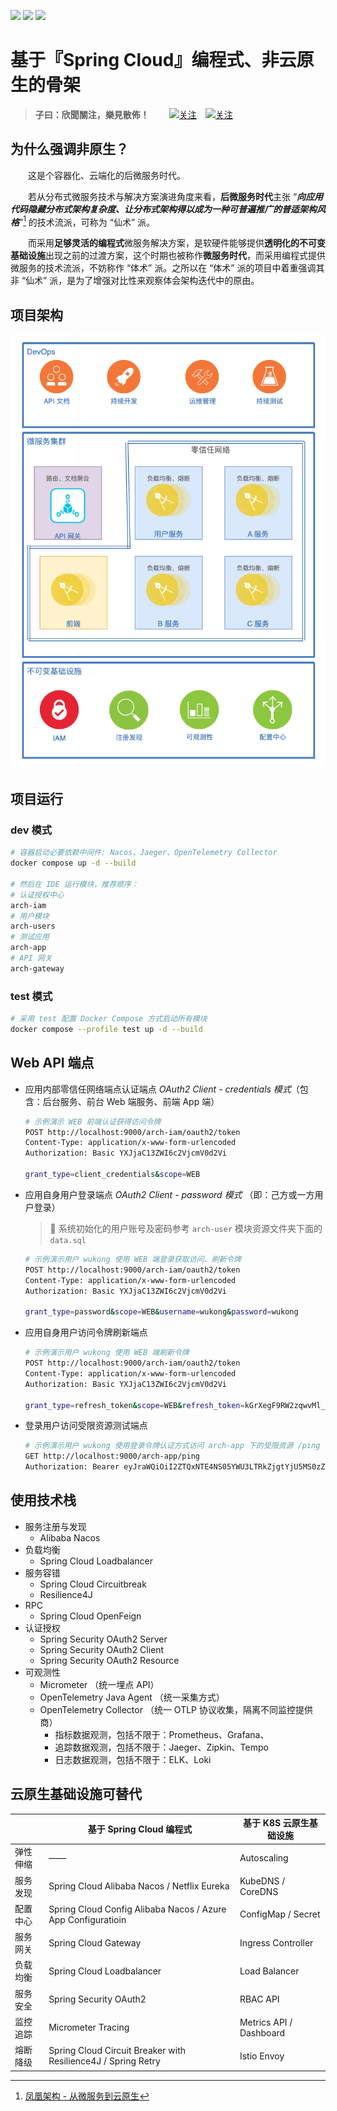 [![](https://img.shields.io/badge/release-v1.0-lightgray.svg)](https://github.com/ReionChan/programmatic-microservice-arch/)&nbsp;[![](https://img.shields.io/badge/license-Apache--2.0-orange.svg)](https://github.com/ReionChan/programmatic-microservice-arch/blob/main/LICENSE)&nbsp;[![](https://img.shields.io/badge/Author-ReionChan-cyan.svg)](https://reionchan.github.io/)

# 基于『Spring Cloud』编程式、非云原生的骨架

> **子曰：欣聞關注，樂見散佈！**&emsp;&emsp; <a href="https://github.com/ReionChan/programmatic-microservice-arch/stargazers"><img src="https://img.shields.io/github/stars/ReionChan/programmatic-microservice-arch?style=social&label=Star" title="关注" alt="关注" height="18" /></a>&emsp;<a href="https://github.com/ReionChan/programmatic-microservice-arch/network/members"><img src="https://img.shields.io/github/stars/ReionChan/programmatic-microservice-arch?style=social&label=Fork" title="关注" alt="关注" height="18" /></a>

## 为什么强调非原生？

&emsp;&emsp;这是个容器化、云端化的后微服务时代。

&emsp;&emsp;若从分布式微服务技术与解决方案演进角度来看，**后微服务时代**主张 “***向应用代码隐藏分布式架构复杂度、让分布式架构得以成为一种可普遍推广的普适架构风格***”[^1] 的技术流派，可称为 “仙术” 派。

&emsp;&emsp;而采用**足够灵活的编程式**微服务解决方案，是软硬件能够提供**透明化的不可变基础设施**出现之前的过渡方案，这个时期也被称作**微服务时代**，而采用编程式提供微服务的技术流派，不妨称作 “体术” 派。之所以在 “体术” 派的项目中着重强调其非 “仙术” 派，是为了增强对比性来观察体会架构迭代中的原由。

## 项目架构

![](https://raw.githubusercontent.com/ReionChan/PhotoRepo/master/arch/programmatic-microservice-arch%20Private.png)

## 项目运行

### dev 模式

```sh
# 容器启动必要依赖中间件: Nacos、Jaeger、OpenTelemetry Collector
docker compose up -d --build

# 然后在 IDE 运行模块，推荐顺序：
# 认证授权中心
arch-iam
# 用户模块
arch-users
# 测试应用
arch-app
# API 网关
arch-gateway
```

### test 模式

```sh
# 采用 test 配置 Docker Compose 方式启动所有模块
docker compose --profile test up -d --build
```

## Web API 端点

* 应用内部零信任网络端点认证端点 *OAuth2 Client - credentials 模式*（包含：后台服务、前台 Web 端服务、前端 App 端）

  ```sh
  # 示例演示 WEB 前端认证获得访问令牌
  POST http://localhost:9000/arch-iam/oauth2/token
  Content-Type: application/x-www-form-urlencoded
  Authorization: Basic YXJjaC13ZWI6c2VjcmV0d2Vi
  
  grant_type=client_credentials&scope=WEB
  ```

* 应用自身用户登录端点 *OAuth2 Client - password 模式* （即：己方或一方用户登录）

  > 🔔 系统初始化的用户账号及密码参考 `arch-user` 模块资源文件夹下面的 `data.sql`

  ```sh
  # 示例演示用户 wukong 使用 WEB 端登录获取访问、刷新令牌 
  POST http://localhost:9000/arch-iam/oauth2/token
  Content-Type: application/x-www-form-urlencoded
  Authorization: Basic YXJjaC13ZWI6c2VjcmV0d2Vi
  
  grant_type=password&scope=WEB&username=wukong&password=wukong
  ```

* 应用自身用户访问令牌刷新端点

  ```sh
  # 示例演示用户 wukong 使用 WEB 端刷新令牌 
  POST http://localhost:9000/arch-iam/oauth2/token
  Content-Type: application/x-www-form-urlencoded
  Authorization: Basic YXJjaC13ZWI6c2VjcmV0d2Vi
  
  grant_type=refresh_token&scope=WEB&refresh_token=kGrXegF9RW2zqwvMl_NvAc47YtIsVMy_eSV-P7MgmKPwPmS8Ov1mF0qLe7Z2L-FBmfMmGooQlkLHqdl0vn7QM_BRT88D5mL73W-7bEn6bByprP1uIyxS3gmo7sC2OJWk
  ```

* 登录用户访问受限资源测试端点

  ```sh
  # 示例演示用户 wukong 使用登录令牌认证方式访问 arch-app 下的受限资源 /ping
  GET http://localhost:9000/arch-app/ping
  Authorization: Bearer eyJraWQiOiI2ZTQxNTE4NS05YWU3LTRkZjgtYjU5MS0zZTU5NWZhYzgwNTIiLCJhbGciOiJSUzI1NiJ9.eyJzdWIiOiJ3dWtvbmciLCJhdWQiOiJhcmNoLXdlYiIsIm5iZiI6MTcxODA5OTkzOCwic2NvcGUiOlsiV0VCIl0sInJvbGVzIjpbIlVTRVIiXSwiaXNzIjoiaHR0cDovL2xvY2FsaG9zdDo5MDkwIiwiZXhwIjoxNzE4MTAwMjM4LCJpYXQiOjE3MTgwOTk5MzgsImp0aSI6ImQ5NGVkNzMwLTA2MjItNGM1OS05YzYyLTljMmJjMzlhNmNjZSJ9.SUrLC7Jy3azs6apyaZ3s6rZdQCX2WvZPtgPcEPTXpq2gBQYgXaj-fhn_iU59fvAuHWitfwTOl7dnlnTArSubAsXtDQjYrCLMViItXYbJFan683sZPkaxnUYVZlMNjQTcsvkH9YR13p2ZHf_YNN4dgnvS2Meup41L9uJLvfcfMAuRanZFzsoCUlGSkeGJyaHME5VeaVt-U8fDLsv9xAnWwDoXN4wCYf5CEBPm8zw5QPcc0Wg4CM7o8RaxdFFXuXjC7O8XgXMm48zj3j2GzVnrf6rZrl_zXri7aFm99RS_-FZcoIrS2NbCH27QUKtgwANV-mmeTwG04eDhcOS1mhHGew
  
  ```

## 使用技术栈

* 服务注册与发现
  * Alibaba Nacos
* 负载均衡
  * Spring Cloud Loadbalancer
* 服务容错
  * Spring Cloud Circuitbreak
  * Resilience4J
* RPC
  * Spring Cloud OpenFeign
* 认证授权
  * Spring Security OAuth2 Server
  * Spring Security OAuth2 Client
  * Spring Security OAuth2 Resource
* 可观测性
  * Micrometer （统一埋点 API）
  * OpenTelemetry Java Agent （统一采集方式）
  * OpenTelemetry Collector （统一 OTLP 协议收集，隔离不同监控提供商）
    * 指标数据观测，包括不限于：Prometheus、Grafana、
    * 追踪数据观测，包括不限于：Jaeger、Zipkin、Tempo
    * 日志数据观测，包括不限于：ELK、Loki

## 云原生基础设施可替代

|          | 基于 Spring Cloud 编程式                                     | 基于 K8S 云原生基础设施 |
| -------- | ------------------------------------------------------------ | ----------------------- |
| 弹性伸缩 | ——                                                           | Autoscaling             |
| 服务发现 | Spring Cloud Alibaba Nacos / Netflix Eureka                  | KubeDNS / CoreDNS       |
| 配置中心 | Spring Cloud Config Alibaba Nacos / Azure App Configuratioin | ConfigMap / Secret      |
| 服务网关 | Spring Cloud Gateway                                         | Ingress Controller      |
| 负载均衡 | Spring Cloud Loadbalancer                                    | Load Balancer           |
| 服务安全 | Spring Security OAuth2                                       | RBAC API                |
| 监控追踪 | Micrometer Tracing                                           | Metrics API / Dashboard |
| 熔断降级 | Spring Cloud Circuit Breaker with Resilience4J / Spring Retry | Istio Envoy             |

[^1]: [凤凰架构 - 从微服务到云原生](https://icyfenix.cn/immutable-infrastructure/msa-to-cn.html)
